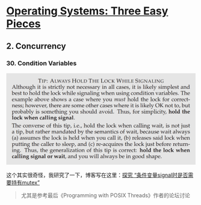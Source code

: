 # [Operating Systems: Three Easy Pieces](http://pages.cs.wisc.edu/~remzi/OSTEP/#book-chapters)


## 2. Concurrency


### 30. Condition Variables

![](assets/30_1_signal_before_unlock.png)

这个其实很奇怪，我研究了一下，博客写在这里：[探究 “条件变量signal时是否需要持有mutex”](https://blog.csdn.net/rsy56640/article/details/84953204)

>尤其是参考最后《Programming with POSIX Threads》作者的论坛讨论

